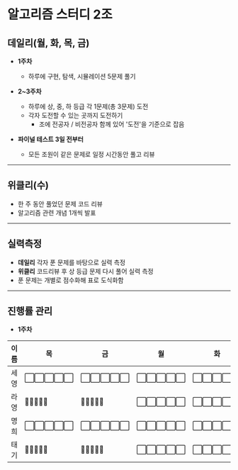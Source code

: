 # 알고리즘 스터디 2조
## 데일리(월, 화, 목, 금)
- **1주차**
  - 하루에 구현, 탐색, 시뮬레이션 5문제 풀기  
  
- **2~3주차**
  - 하루에 상, 중, 하 등급 각 1문제(총 3문제) 도전
  - 각자 도전할 수 있는 곳까지 도전하기
    - 조에 전공자 / 비전공자 함께 있어 '도전'을 기준으로 잡음  
- **파이널 테스트 3일 전부터**
  - 모든 조원이 같은 문제로 일정 시간동안 풀고 리뷰
---
## 위클리(수)
- 한 주 동안 풀었던 문제 코드 리뷰
- 알고리즘 관련 개념 1개씩 발표
---
## 실력측정
- **데일리** 각자 푼 문제를 바탕으로 실력 측정
- **위클리** 코드리뷰 후 상 등급 문제 다시 풀어 실력 측정
- 푼 문제는 개별로 점수화해 표로 도식화함
---
## 진행률 관리
- **1주차**   

| 이름 | 목                                                                                   | 금                                                                                   | 월                                                                                   | 화                                                                                   | 수                                                                                   |
|------|--------------------------------------------------------------------------------------|--------------------------------------------------------------------------------------|--------------------------------------------------------------------------------------|--------------------------------------------------------------------------------------|--------------------------------------------------------------------------------------|
| 세영 |:white_large_square::white_large_square::white_large_square::white_large_square::white_large_square: | :white_large_square::white_large_square::white_large_square::white_large_square::white_large_square: | :white_large_square::white_large_square::white_large_square::white_large_square::white_large_square: | :white_large_square::white_large_square::white_large_square::white_large_square::white_large_square: | :white_large_square::white_large_square::white_large_square::white_large_square::white_large_square: |
| 라영 |:white_square_button::white_square_button::white_square_button::white_square_button::white_square_button: | :white_square_button::white_square_button::white_square_button::white_square_button::white_square_button: | :white_large_square::white_large_square::white_large_square::white_large_square::white_large_square: | :white_large_square::white_large_square::white_large_square::white_large_square::white_large_square: | :white_large_square::white_large_square::white_large_square::white_large_square::white_large_square: |
| 명희 |:white_large_square::white_large_square::white_large_square::white_large_square::white_large_square: | :white_large_square::white_large_square::white_large_square::white_large_square::white_large_square: | :white_large_square::white_large_square::white_large_square::white_large_square::white_large_square: | :white_large_square::white_large_square::white_large_square::white_large_square::white_large_square: | :white_large_square::white_large_square::white_large_square::white_large_square::white_large_square: |
| 태기 |:white_square_button::white_square_button::white_square_button::white_square_button::white_square_button: | :white_square_button::white_square_button::white_square_button::white_square_button::white_square_button: | :white_large_square::white_large_square::white_large_square::white_large_square::white_large_square: | :white_large_square::white_large_square::white_large_square::white_large_square::white_large_square: | :white_large_square::white_large_square::white_large_square::white_large_square::white_large_square: |
